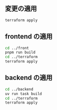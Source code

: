 
## 変更の適用

```bash
terraform apply
```

## frontend の適用

```bash
cd ../front
pnpm run build
cd ../terraform
terraform apply
```

## backend の適用

```bash
cd ../backend
uv run task build
cd ../terraform
terraform apply
```